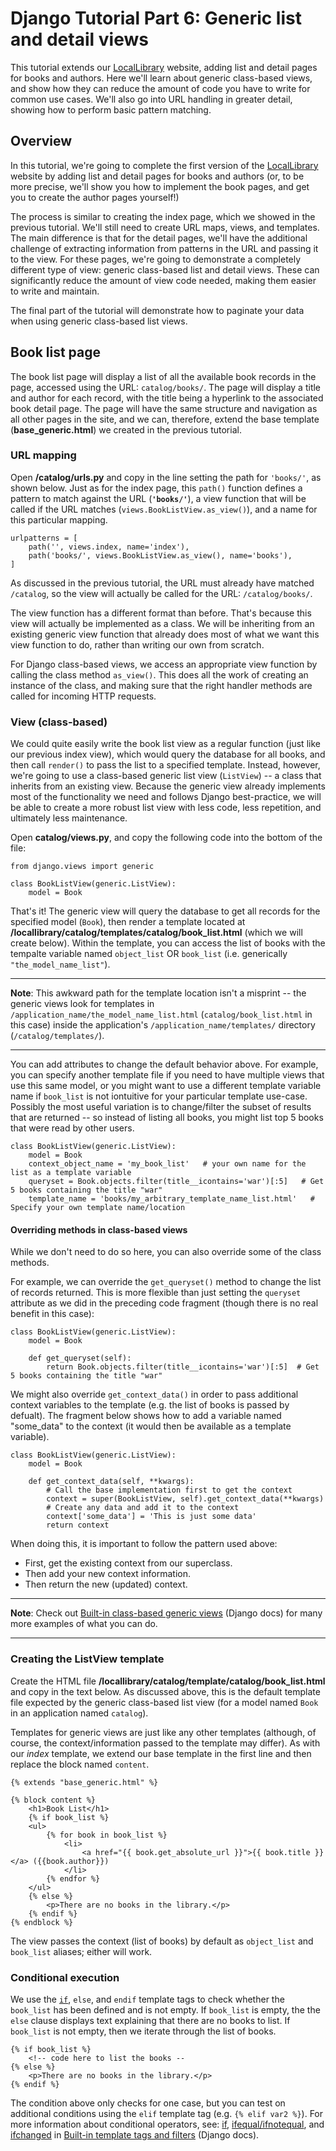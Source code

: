 # Django Tutorial Part 6: Generic list and detail views

This tutorial extends our [LocalLibrary](https://github.com/AndrewSRea/My_Learning_Port/tree/main/JavaScript/Server-Side_Website_Programming/Django_Web_Framework/Django_Tutorial_Local_Library#django-tutorial-the-local-library-website) website, adding list and detail pages for books and authors. Here we'll learn about generic class-based views, and show how they can reduce the amount of code you have to write for common use cases. We'll also go into URL handling in greater detail, showing how to perform basic pattern matching.

## Overview

In this tutorial, we're going to complete the first version of the [LocalLibrary](https://github.com/AndrewSRea/My_Learning_Port/tree/main/JavaScript/Server-Side_Website_Programming/Django_Web_Framework/Django_Tutorial_Local_Library#django-tutorial-the-local-library-website) website by adding list and detail pages for books and authors (or, to be more precise, we'll show you how to implement the book pages, and get you to create the author pages yourself!)

The process is similar to creating the index page, which we showed in the previous tutorial. We'll still need to create URL maps, views, and templates. The main difference is that for the detail pages, we'll have the additional challenge of extracting information from patterns in the URL and passing it to the view. For these pages, we're going to demonstrate a completely different type of view: generic class-based list and detail views. These can significantly reduce the amount of view code needed, making them easier to write and maintain.

The final part of the tutorial will demonstrate how to paginate your data when using generic class-based list views.

## Book list page

The book list page will display a list of all the available book records in the page, accessed using the URL: `catalog/books/`. The page will display a title and author for each record, with the title being a hyperlink to the associated book detail page. The page will have the same structure and navigation as all other pages in the site, and we can, therefore, extend the base template (**base_generic.html**) we created in the previous tutorial.

### URL mapping

Open **/catalog/urls.py** and copy in the line setting the path for `'books/'`, as shown below. Just as for the index page, this `path()` function defines a pattern to match against the URL (**`'books/'`**), a view function that will be called if the URL matches (`views.BookListView.as_view()`), and a name for this particular mapping.
```
urlpatterns = [
    path('', views.index, name='index'),
    path('books/', views.BookListView.as_view(), name='books'),
]
```
As discussed in the previous tutorial, the URL must already have matched `/catalog`, so the view will actually be called for the URL: `/catalog/books/`.

The view function has a different format than before. That's because this view will actually be implemented as a class. We will be inheriting from an existing generic view function that already does most of what we want this view function to do, rather than writing our own from scratch.

For Django class-based views, we access an appropriate view function by calling the class method `as_view()`. This does all the work of creating an instance of the class, and making sure that the right handler methods are called for incoming HTTP requests.

### View (class-based)

We could quite easily write the book list view as a regular function (just like our previous index view), which would query the database for all books, and then call `render()` to pass the list to a specified template. Instead, however, we're going to use a class-based generic list view (`ListView`) --  a class that inherits from an existing view. Because the generic view already implements most of the functionality we need and follows Django best-practice, we will be able to create a more robust list view with less code, less repetition, and ultimately less maintenance.

Open **catalog/views.py**, and copy the following code into the bottom of the file:
```
from django.views import generic

class BookListView(generic.ListView):
    model = Book
```
That's it! The generic view will query the database to get all records for the specified model (`Book`), then render a template located at **/locallibrary/catalog/templates/catalog/book_list.html** (which we will create below). Within the template, you can access the list of books with the tempalte variable named `object_list` OR `book_list` (i.e. generically `"the_model_name_list"`).

<hr>

**Note**: This awkward path for the template location isn't a misprint -- the generic views look for templates in `/application_name/the_model_name_list.html` (`catalog/book_list.html` in this case) inside the application's `/application_name/templates/` directory (`/catalog/templates/`).

<hr>

You can add attributes to change the default behavior above. For example, you can specify another template file if you need to have multiple views that use this same model, or you might want to use a different template variable name if `book_list` is not iontuitive for your particular template use-case. Possibly the most useful variation is to change/filter the subset of results that are returned -- so instead of listing all books, you might list top 5 books that were read by other users.
```
class BookListView(generic.ListView):
    model = Book
    context_object_name = 'my_book_list'   # your own name for the list as a template variable
    queryset = Book.objects.filter(title__icontains='war')[:5]   # Get 5 books containing the title "war"
    template_name = 'books/my_arbitrary_template_name_list.html'   # Specify your own template name/location
```

#### Overriding methods in class-based views

While we don't need to do so here, you can also override some of the class methods.

For example, we can override the `get_queryset()` method to change the list of records returned. This is more flexible than just setting the `queryset` attribute as we did in the preceding code fragment (though there is no real benefit in this case):
```
class BookListView(generic.ListView):
    model = Book

    def get_queryset(self):
        return Book.objects.filter(title__icontains='war')[:5]  # Get 5 books containing the title "war"
```
We might also override `get_context_data()` in order to pass additional context variables to the template (e.g. the list of books is passed by defualt). The fragment below shows how to add a variable named "some_data" to the context (it would then be available as a template variable).
```
class BookListView(generic.ListView):
    model = Book

    def get_context_data(self, **kwargs):
        # Call the base implementation first to get the context
        context = super(BookListView, self).get_context_data(**kwargs)
        # Create any data and add it to the context
        context['some_data'] = 'This is just some data'
        return context
```
When doing this, it is important to follow the pattern used above:

* First, get the existing context from our superclass.
* Then add your new context information.
* Then return the new (updated) context.

<hr>

**Note**: Check out [Built-in class-based generic views](https://docs.djangoproject.com/en/3.1/topics/class-based-views/generic-display/) (Django docs) for many more examples of what you can do.

<hr>

### Creating the ListView template

Create the HTML file **/locallibrary/catalog/template/catalog/book_list.html** and copy in the text below. As discussed above, this is the default template file expected by the generic class-based list view (for a model named `Book` in an application named `catalog`).

Templates for generic views are just like any other templates (although, of course, the context/information passed to the template may differ). As with our *index* template, we extend our base template in the first line and then replace the block named `content`.
```
{% extends "base_generic.html" %} 

{% block content %} 
    <h1>Book List</h1>
    {% if book_list %} 
    <ul>
        {% for book in book_list %} 
            <li>
                <a href="{{ book.get_absolute_url }}">{{ book.title }}</a> ({{book.author}})
            </li>
        {% endfor %} 
    </ul>
    {% else %}  
        <p>There are no books in the library.</p>
    {% endif %} 
{% endblock %}
```
The view passes the context (list of books) by default as `object_list` and `book_list` aliases; either will work.

### Conditional execution

We use the [`if`](https://docs.djangoproject.com/en/3.1/ref/templates/builtins/#if), `else`, and `endif` template tags to check whether the `book_list` has been defined and is not empty. If `book_list` is empty, the the `else` clause displays text explaining that there are no books to list. If `book_list` is not empty, then we iterate through the list of books.
```
{% if book_list %}
    <!-- code here to list the books --
{% else %}
    <p>There are no books in the library.</p>
{% endif %}
```
The condition above only checks for one case, but you can test on additional conditions using the `elif` template tag (e.g. `{% elif var2 %}`). For more information about conditional operators, see: [if](https://docs.djangoproject.com/en/3.1/ref/templates/builtins/#if), [ifequal/ifnotequal](https://docs.djangoproject.com/en/3.1/ref/templates/builtins/#ifequal-and-ifnotequal), and [ifchanged](https://docs.djangoproject.com/en/3.1/ref/templates/builtins/#ifchanged) in [Built-in template tags and filters](https://docs.djangoproject.com/en/3.1/ref/templates/builtins/) (Django docs).